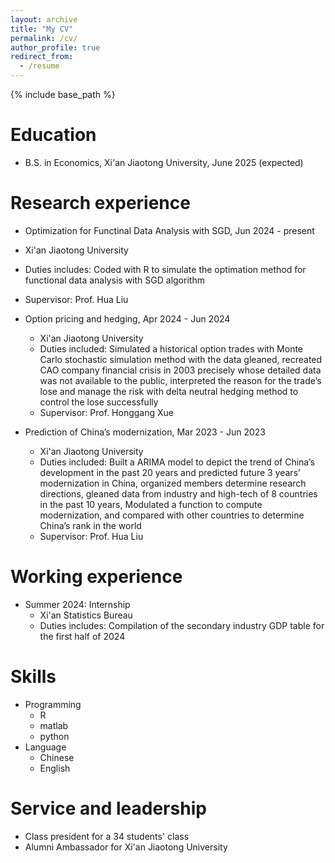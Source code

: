 ```yaml
---
layout: archive
title: "My CV"
permalink: /cv/
author_profile: true
redirect_from:
  - /resume
---
```


{% include base_path %}

Education
======

* B.S. in Economics, Xi'an Jiaotong University, June 2025 (expected)

Research experience
======
*  Optimization for Functinal Data Analysis with SGD, Jun 2024 - present
  * Xi'an Jiaotong University
  * Duties includes: Coded with R to simulate the optimation method for functional data analysis with SGD algorithm
  * Supervisor: Prof. Hua Liu

* Option pricing and hedging, Apr 2024 - Jun 2024
  * Xi'an Jiaotong University
  * Duties included: Simulated a historical option trades with Monte Carlo stochastic simulation method with the data gleaned, recreated CAO company financial crisis in 2003 precisely whose detailed data was not available to the public, interpreted the reason for the trade’s lose and manage the risk with delta neutral hedging method to control the lose successfully
  * Supervisor: Prof. Honggang Xue

* Prediction of China’s modernization, Mar 2023 - Jun 2023
  * Xi'an Jiaotong University
  * Duties included: Built a ARIMA model to depict the trend of China’s development in the past 20 years and predicted future 3 years’
modernization in China, organized members determine research directions, gleaned data from industry and high-tech of 8 countries in the
past 10 years, Modulated a function to compute modernization, and compared with other countries to determine China’s rank in
the world
  * Supervisor: Prof. Hua Liu
 
 Working experience
======
* Summer 2024: Internship
  * Xi'an Statistics Bureau
  * Duties includes: Compilation of the secondary industry GDP table for the first half of 2024

  
Skills
======
* Programming
  * R
  * matlab
  * python
* Language
  * Chinese
  * English


Service and leadership
======
* Class president for a 34 students' class
* Alumni Ambassador for Xi'an Jiaotong University 
